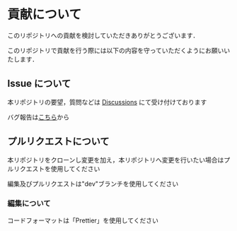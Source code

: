 # 貢献について

このリポジトリへの貢献を検討していただきありがとうございます．

<!-- リポジトリの編集/デバックを行う際に環境構築が必要な場合はここに記載 -->

このリポジトリで貢献を行う際には以下の内容を守っていただくようにお願いいたします．

## Issue について

本リポジトリの要望，質問などは
[Discussions](https://github.com/MC-Addon-JP-Community/MCAddonCompiler/discussions)
にて受け付けております

バグ報告は[こちら](https://github.com/MC-Addon-JP-Community/addon-jp-community/issues/new?assignees=&labels=bug&template=bug_report.md)から

## プルリクエストについて

本リポジトリをクローンし変更を加え，本リポジトリへ変更を行いたい場合はプルリクエストを使用してください

編集及びプルリクエストは"dev"ブランチを使用してください

### 編集について

コードフォーマットは「Prettier」を使用してください

<!-- プログラムを今後乗せる際には変数の命名規則なども乗せる -->
